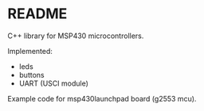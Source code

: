 # README

C++ library for MSP430 microcontrollers.

Implemented:
 - leds
 - buttons
 - UART (USCI module)

Example code for msp430launchpad board (g2553 mcu).
